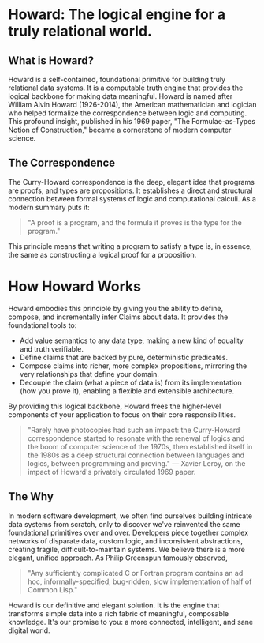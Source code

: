# Howard: The logical engine for a truly relational world.
## What is Howard?
Howard is a self-contained, foundational primitive for building truly relational data systems. It is a computable truth engine that provides the logical backbone for making data meaningful.
Howard is named after William Alvin Howard (1926-2014), the American mathematician and logician who helped formalize the correspondence between logic and computing. This profound insight, published in his 1969 paper, "The Formulae-as-Types Notion of Construction," became a cornerstone of modern computer science.

## The Correspondence
The Curry-Howard correspondence is the deep, elegant idea that programs are proofs, and types are propositions. It establishes a direct and structural connection between formal systems of logic and computational calculi. As a modern summary puts it:

> "A proof is a program, and the formula it proves is the type for the program."

This principle means that writing a program to satisfy a type is, in essence, the same as constructing a logical proof for a proposition.

# How Howard Works

Howard embodies this principle by giving you the ability to define, compose, and incrementally infer Claims about data. It provides the foundational tools to:

 * Add value semantics to any data type, making a new kind of equality and truth verifiable.
 * Define claims that are backed by pure, deterministic predicates.
 * Compose claims into richer, more complex propositions, mirroring the very relationships that define your domain.
 * Decouple the claim (what a piece of data is) from its implementation (how you prove it), enabling a flexible and extensible architecture.

By providing this logical backbone, Howard frees the higher-level components of your application to focus on their core responsibilities.

> "Rarely have photocopies had such an impact: the Curry-Howard correspondence started to resonate with the renewal of logics and the boom of computer science of the 1970s, then established itself in the 1980s as a deep structural connection between languages and logics, between programming and proving."
> — Xavier Leroy, on the impact of Howard's privately circulated 1969 paper.

## The Why
In modern software development, we often find ourselves building intricate data systems from scratch, only to discover we've reinvented the same foundational primitives over and over. Developers piece together complex networks of disparate data, custom logic, and inconsistent abstractions, creating fragile, difficult-to-maintain systems. We believe there is a more elegant, unified approach.
As Philip Greenspun famously observed,

> "Any sufficiently complicated C or Fortran program contains an ad hoc, informally-specified, bug-ridden, slow implementation of half of Common Lisp."

Howard is our definitive and elegant solution. It is the engine that transforms simple data into a rich fabric of meaningful, composable knowledge. It's our promise to you: a more connected, intelligent, and sane digital world.

